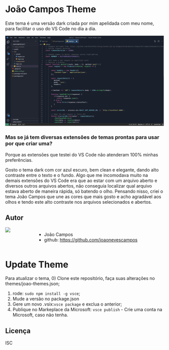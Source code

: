 # João Campos Theme

Este tema é uma versão dark criada por mim apelidada com meu nome, para facilitar o uso do VS Code no dia a dia.

![preview](assets/preview-joao-theme.png)

### **Mas se já tem diversas extensões de temas prontas para usar por que criar uma?**

Porque as extensões que testei do VS Code não atenderam 100% minhas preferências.

Gosto o tema dark com cor azul escuro, bem clean e elegante, dando alto contraste entre o texto e o fundo. Algo que me incomodava muito na demais extensões do VS Code era que ao estar com um arquivo aberto e diversos outros arquivos abertos, não conseguia localizar qual arquivo estava aberto de maneira rápida, só batendo o olho. Pensando nisso, criei o tema João Campos que une as cores que mais gosto e acho agradável aos olhos e tendo este alto contraste nos arquivos selecionados e abertos. 

## Autor
<div style="display:flex">
    <img src="https://avatars.githubusercontent.com/u/126534395?s=400&u=14ff691805ccc3f323d42cea0cf9d2da476dbc4b&v=4" width="100">

- João Campos
- github: https://github.com/joaonevescampos
</div>

# Update Theme
Para atualizar o tema, 
0) Clone este repositório, faça suas alterações no themes/joao-themes.json;
1) rode: `sudo npm install -g vsce`;
2) Mude a versão no package.json
3) Gere um novo .vsix:`vsce package` e exclua o anterior;
4) Publique no Markeplace da Microsoft: `vsce publish` - Crie uma conta na Microsoft, caso não tenha.

## Licença
ISC